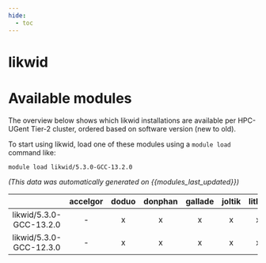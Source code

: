 ```yaml
---
hide:
  - toc
---
```


likwid
======

# Available modules


The overview below shows which likwid installations are available per HPC-UGent Tier-2 cluster, ordered based on software version (new to old).

To start using likwid, load one of these modules using a `module load` command like:

```shell
module load likwid/5.3.0-GCC-13.2.0
```

*(This data was automatically generated on {{modules_last_updated}})*

| |accelgor|doduo|donphan|gallade|joltik|litleo|shinx|
| :---: | :---: | :---: | :---: | :---: | :---: | :---: | :---: |
|likwid/5.3.0-GCC-13.2.0|-|x|x|x|x|x|x|
|likwid/5.3.0-GCC-12.3.0|-|x|x|x|x|x|x|
